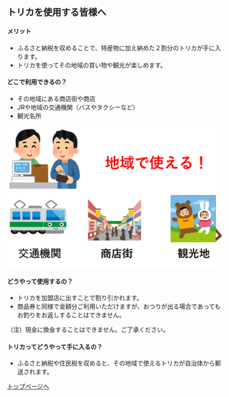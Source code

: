 ## トリカを使用する皆様へ
#### メリット
* ふるさと納税を収めることで、特産物に加え納めた２割分のトリカが手に入ります。
* トリカを使ってその地域の買い物や観光が楽しめます。
  
#### どこで利用できるの？
* その地域にある商店街や商店
* JRや地域の交通機関（バスやタクシーなど）
* 観光名所

![使えるところ](./image/tukaerutokoro.png)  
  
#### どうやって使用するの？
* トリカを加盟店に出すことで割り引かれます。
* 商品券と同様で金額分ご利用いただけますが、おつりが出る場合であってもお釣りをお返しすることはできません。
  

（注）現金に換金することはできません。ご了承ください。

  
#### トリカってどうやって手に入るの？
* ふるさと納税や住民税を収めると、その地域で使えるトリカが自治体から郵送されます。
  
  
  
[トップページへ](./index)
